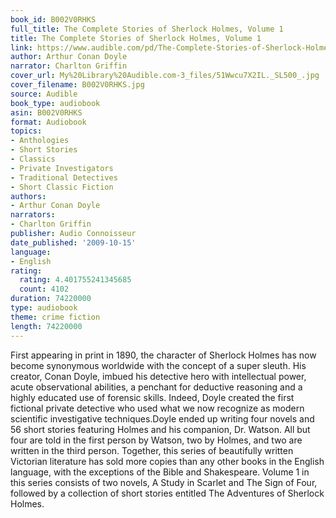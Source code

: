 ```yaml
---
book_id: B002V0RHKS
full_title: The Complete Stories of Sherlock Holmes, Volume 1
title: The Complete Stories of Sherlock Holmes, Volume 1
link: https://www.audible.com/pd/The-Complete-Stories-of-Sherlock-Holmes-Volume-1-Audiobook/B002V0RHKS
author: Arthur Conan Doyle
narrator: Charlton Griffin
cover_url: My%20Library%20Audible.com-3_files/51Wwcu7X2IL._SL500_.jpg
cover_filename: B002V0RHKS.jpg
source: Audible
book_type: audiobook
asin: B002V0RHKS
format: Audiobook
topics:
- Anthologies
- Short Stories
- Classics
- Private Investigators
- Traditional Detectives
- Short Classic Fiction
authors:
- Arthur Conan Doyle
narrators:
- Charlton Griffin
publisher: Audio Connoisseur
date_published: '2009-10-15'
language:
- English
rating:
  rating: 4.401755241345685
  count: 4102
duration: 74220000
type: audiobook
theme: crime fiction
length: 74220000
---
```

First appearing in print in 1890, the character of Sherlock Holmes has now become synonymous worldwide with the concept of a super sleuth. His creator, Conan Doyle, imbued his detective hero with intellectual power, acute observational abilities, a penchant for deductive reasoning and a highly educated use of forensic skills. Indeed, Doyle created the first fictional private detective who used what we now recognize as modern scientific investigative techniques.Doyle ended up writing four novels and 56 short stories featuring Holmes and his companion, Dr. Watson. All but four are told in the first person by Watson, two by Holmes, and two are written in the third person. Together, this series of beautifully written Victorian literature has sold more copies than any other books in the English language, with the exceptions of the Bible and Shakespeare.
Volume 1 in this series consists of two novels, A Study in Scarlet and The Sign of Four, followed by a collection of short stories entitled The Adventures of Sherlock Holmes.

